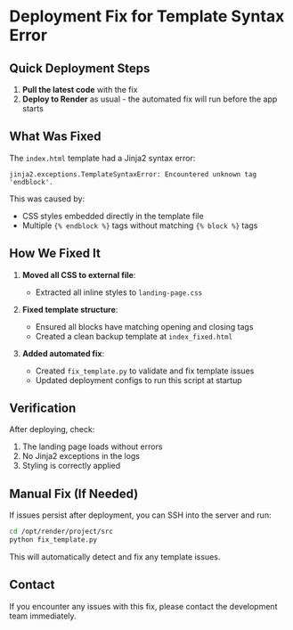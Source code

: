 # Deployment Fix for Template Syntax Error

## Quick Deployment Steps

1. **Pull the latest code** with the fix
2. **Deploy to Render** as usual - the automated fix will run before the app starts

## What Was Fixed

The `index.html` template had a Jinja2 syntax error:
```
jinja2.exceptions.TemplateSyntaxError: Encountered unknown tag 'endblock'.
```

This was caused by:
- CSS styles embedded directly in the template file
- Multiple `{% endblock %}` tags without matching `{% block %}` tags

## How We Fixed It

1. **Moved all CSS to external file**:
   - Extracted all inline styles to `landing-page.css`

2. **Fixed template structure**:
   - Ensured all blocks have matching opening and closing tags
   - Created a clean backup template at `index_fixed.html`

3. **Added automated fix**:
   - Created `fix_template.py` to validate and fix template issues
   - Updated deployment configs to run this script at startup

## Verification

After deploying, check:
1. The landing page loads without errors
2. No Jinja2 exceptions in the logs
3. Styling is correctly applied

## Manual Fix (If Needed)

If issues persist after deployment, you can SSH into the server and run:

```bash
cd /opt/render/project/src
python fix_template.py
```

This will automatically detect and fix any template issues.

## Contact

If you encounter any issues with this fix, please contact the development team immediately.